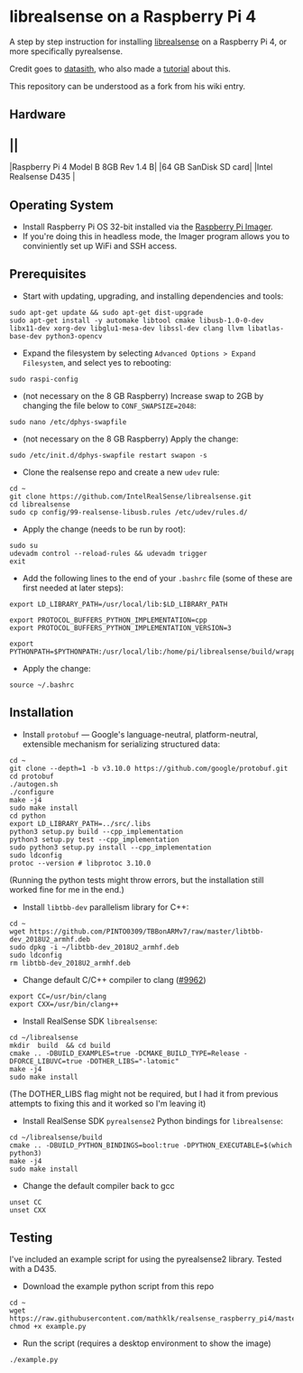 # librealsense on a Raspberry Pi 4

A step by step instruction for installing [librealsense](https://github.com/IntelRealSense/librealsense/) on a Raspberry Pi 4, or more specifically pyrealsense.

Credit goes to [datasith](https://github.com/datasith), who also made a [tutorial](https://github.com/datasith/Ai_Demos_RPi/wiki/Raspberry-Pi-4-and-Intel-RealSense-D435) about this. 

This repository can be understood as a fork from his wiki entry.

## Hardware

||
---
|Raspberry Pi 4 Model B 8GB Rev 1.4 B|
|64 GB SanDisk SD card|
|Intel Realsense D435 |

## Operating System

- Install Raspberry Pi OS 32-bit installed via the [Raspberry Pi Imager](https://www.raspberrypi.com/software/).
- If you're doing this in headless mode, the Imager program allows you to conviniently set up WiFi and SSH access.

## Prerequisites

- Start with updating, upgrading, and installing dependencies and tools:
```
sudo apt-get update && sudo apt-get dist-upgrade
sudo apt-get install -y automake libtool cmake libusb-1.0-0-dev libx11-dev xorg-dev libglu1-mesa-dev libssl-dev clang llvm libatlas-base-dev python3-opencv
```

- Expand the filesystem by selecting `Advanced Options > Expand Filesystem`, and select yes to rebooting:
```
sudo raspi-config
```

- (not necessary on the 8 GB Raspberry) Increase swap to 2GB by changing the file below to `CONF_SWAPSIZE=2048`:
```
sudo nano /etc/dphys-swapfile
```
- (not necessary on the 8 GB Raspberry) Apply the change: 
```
sudo /etc/init.d/dphys-swapfile restart swapon -s
```

- Clone the realsense repo and create a new `udev` rule:
```
cd ~
git clone https://github.com/IntelRealSense/librealsense.git
cd librealsense
sudo cp config/99-realsense-libusb.rules /etc/udev/rules.d/ 
```

- Apply the change (needs to be run by root):
```
sudo su
udevadm control --reload-rules && udevadm trigger
exit
```

- Add the following lines to the end of your `.bashrc` file (some of these are first needed at later steps):
```
export LD_LIBRARY_PATH=/usr/local/lib:$LD_LIBRARY_PATH

export PROTOCOL_BUFFERS_PYTHON_IMPLEMENTATION=cpp
export PROTOCOL_BUFFERS_PYTHON_IMPLEMENTATION_VERSION=3

export PYTHONPATH=$PYTHONPATH:/usr/local/lib:/home/pi/librealsense/build/wrappers/python
```

- Apply the change:
```
source ~/.bashrc
```

## Installation

- Install `protobuf` — Google's language-neutral, platform-neutral, extensible mechanism for serializing structured data:
```
cd ~
git clone --depth=1 -b v3.10.0 https://github.com/google/protobuf.git
cd protobuf
./autogen.sh
./configure
make -j4
sudo make install
cd python
export LD_LIBRARY_PATH=../src/.libs
python3 setup.py build --cpp_implementation 
python3 setup.py test --cpp_implementation
sudo python3 setup.py install --cpp_implementation
sudo ldconfig
protoc --version # libprotoc 3.10.0
```
(Running the python tests might throw errors, but the installation still worked fine for me in the end.)

- Install `libtbb-dev` parallelism library for C++:
```
cd ~
wget https://github.com/PINTO0309/TBBonARMv7/raw/master/libtbb-dev_2018U2_armhf.deb
sudo dpkg -i ~/libtbb-dev_2018U2_armhf.deb
sudo ldconfig
rm libtbb-dev_2018U2_armhf.deb
```

- Change default C/C++ compiler to clang ([#9962](https://github.com/IntelRealSense/librealsense/issues/9962))
```
export CC=/usr/bin/clang
export CXX=/usr/bin/clang++
```

- Install RealSense SDK `librealsense`:
```
cd ~/librealsense
mkdir  build  && cd build
cmake .. -DBUILD_EXAMPLES=true -DCMAKE_BUILD_TYPE=Release -DFORCE_LIBUVC=true -DOTHER_LIBS="-latomic"
make -j4
sudo make install
```
(The DOTHER_LIBS flag might not be required, but I had it from previous attempts to fixing this and it worked so I'm leaving it)

- Install RealSense SDK `pyrealsense2` Python bindings for `librealsense`:
```
cd ~/librealsense/build
cmake .. -DBUILD_PYTHON_BINDINGS=bool:true -DPYTHON_EXECUTABLE=$(which python3)
make -j4
sudo make install
```

- Change the default compiler back to gcc
```
unset CC
unset CXX
```

## Testing

I've included an example script for using the pyrealsense2 library. Tested with a D435. 

- Download the example python script from this repo
```
cd ~
wget https://raw.githubusercontent.com/mathklk/realsense_raspberry_pi4/master/example.py
chmod +x example.py
```
- Run the script (requires a desktop environment to show the image)
```
./example.py
```
